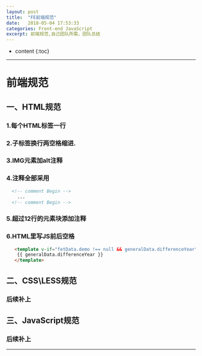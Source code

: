 ```yaml
---
layout: post
title:  "FE前端规范"
date:   2018-05-04 17:53:33
categories: Front-end JavaScript
excerpt: 前端规范,自己团队所需，团队总结
---
```


* content
{:toc}

---

# 前端规范
## 一、HTML规范
### 1.每个HTML标签一行
### 2.子标签换行两空格缩进.
### 3.IMG元素加alt注释
### 4.注释全部采用 
```html
  <!-- comment Begin -->
	...
  <!-- comment Begin -->
```
### 5.超过12行的元素块添加注释
### 6.HTML里写JS前后空格
```html
   <template v-if="fetData.demo !== null && generalData.differenceYear">
    {{ generalData.differenceYear }}
   </template>
```

## 二、CSS\LESS规范
### 后续补上

## 三、JavaScript规范
### 后续补上

---

